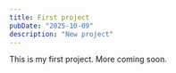 ```yaml
---
title: First project
pubDate: "2025-10-09"
description: "New project"
---
```


This is my first project. More coming soon.
